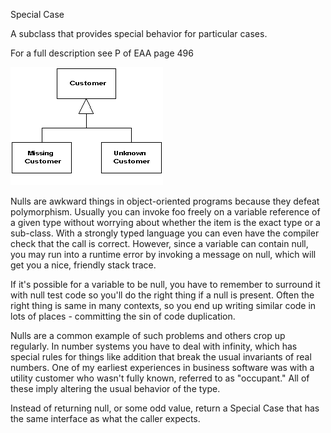 ﻿Special Case

A subclass that provides special behavior for particular cases.

For a full description see P of EAA page 496

![File](file.png)

Nulls are awkward things in object-oriented programs because they defeat polymorphism. Usually you can invoke foo freely on a variable reference of a given type without worrying about whether the item is the exact type or a sub-class. With a strongly typed language you can even have the compiler check that the call is correct. However, since a variable can contain null, you may run into a runtime error by invoking a message on null, which will get you a nice, friendly stack trace.

If it's possible for a variable to be null, you have to remember to surround it with null test code so you'll do the right thing if a null is present. Often the right thing is same in many contexts, so you end up writing similar code in lots of places - committing the sin of code duplication.

Nulls are a common example of such problems and others crop up regularly. In number systems you have to deal with infinity, which has special rules for things like addition that break the usual invariants of real numbers. One of my earliest experiences in business software was with a utility customer who wasn't fully known, referred to as "occupant." All of these imply altering the usual behavior of the type.

Instead of returning null, or some odd value, return a Special Case that has the same interface as what the caller expects.